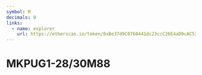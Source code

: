 ```yaml
---
symbol: M
decimals: 0
links:
  - name: explorer
    url: https://etherscan.io/token/0xBe37d9C0760441dc23ccC26E4aD9cAC5285cC439
---
```


# MKPUG1-28/30M88
